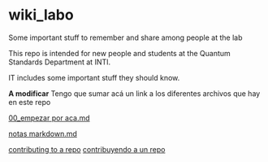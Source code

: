 # wiki_labo
Some important stuff to remember and share among people at the lab


This repo is intended for new people and students at the Quantum Standards Department at INTI. 

IT includes some important stuff they should know.


__A modificar__
Tengo que sumar acá un link a los diferentes archivos que hay en este repo


[00_empezar por aca.md](https://github.com/realmariano/wiki_labo/blob/main/00_empezar%20por%20aca.md)

[notas markdown.md](https://github.com/realmariano/wiki_labo/blob/main/Notas%Markdown.md)

[contributing to a repo](https://github.com/realmariano/wiki_labo/blob/main/contributiong%to%3rd%party%rep_EN.md)
[contribuyendo a un repo](https://github.com/realmariano/wiki_labo/blob/main/contributiong%to%3rd%party%rep_ES.md)
 
